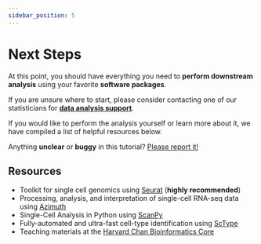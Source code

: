 ```yaml
---
sidebar_position: 5
---
```


# Next Steps

At this point, you should have everything you need to **perform downstream analysis** using your favorite **software packages**.

If you are unsure where to start, please consider contacting one of our statisticians for **[data analysis support](https://support.gedac.org/support/tickets/new)**.

If you would like to perform the analysis yourself or learn more about it, we have compiled a list of helpful resources below.

Anything **unclear** or **buggy** in this tutorial? [Please report it!](https://github.com/CSI-Genomics-and-Data-Analytics-Core/portal-docs/issues)

## Resources

- Toolkit for single cell genomics using [Seurat](https://satijalab.org/seurat/) (**highly recommended**)
- Processing, analysis, and interpretation of single-cell RNA-seq data using [Azimuth](https://azimuth.hubmapconsortium.org/)
- Single-Cell Analysis in Python using [ScanPy](https://scanpy.readthedocs.io/en/stable/)
- Fully-automated and ultra-fast cell-type identification using [ScType](https://github.com/hbctraining)
- Teaching materials at the [Harvard Chan Bioinformatics Core](https://github.com/hbctraining)
